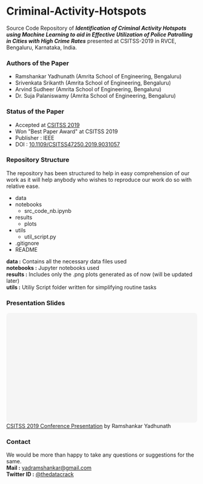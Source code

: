 # Criminal-Activity-Hotspots
Source Code Repository of ***Identification of Criminal Activity Hotspots using Machine Learning to aid in Effective Utilization of Police Patrolling in Cities with High Crime Rates*** presented at CSITSS-2019 in RVCE, Bengaluru, Karnataka, India.

### Authors of the Paper
- Ramshankar Yadhunath (Amrita School of Engineering, Bengaluru)
- Srivenkata Srikanth (Amrita School of Engineering, Bengaluru)
- Arvind Sudheer (Amrita School of Engineering, Bengaluru)
- Dr. Suja Palaniswamy (Amrita School of Engineering, Bengaluru)


### Status of the Paper
- Accepted at [CSITSS 2019](http://csitss.rvce.edu.in/csitss2019/)
- Won "Best Paper Award" at CSITSS 2019
- Publisher : IEEE
- DOI : [10.1109/CSITSS47250.2019.9031057](10.1109/CSITSS47250.2019.9031057)

### Repository Structure
The repository has been structured to help in easy comprehension of our work as it will help anybody who wishes to reproduce our work do so with relative ease.  

* data
* notebooks
  - src_code_nb.ipynb
* results
  - plots
* utils
  - util_script.py
* .gitignore
* README

**data :** Contains all the necessary data files used  
**notebooks :** Jupyter notebooks used  
**results :** Includes only the .png plots generated as of now (will be updated later)  
**utils :** Utiliy Script folder written for simplifying routine tasks  

### Presentation Slides

<div
 class="canva-embed"
 data-design-id="DADubNfwIig"
 data-height-ratio="0.5625"
 style="padding:56.2500% 5px 5px 5px;background:rgba(0,0,0,0.03);border-radius:8px;"
></div>
<script async src="https:&#x2F;&#x2F;sdk.canva.com&#x2F;v1&#x2F;embed.js"></script>
<a href="https:&#x2F;&#x2F;www.canva.com&#x2F;design&#x2F;DADubNfwIig&#x2F;view?utm_content=DADubNfwIig&amp;utm_campaign=designshare&amp;utm_medium=embeds&amp;utm_source=link" target="_blank" rel="noopener">CSITSS 2019 Conference Presentation</a> by Ramshankar Yadhunath

### Contact
We would be more than happy to take any questions or suggestions for the same.  
**Mail :** yadramshankar@gmail.com  
**Twitter ID :** [@thedatacrack](https://twitter.com/thedatacrack)
